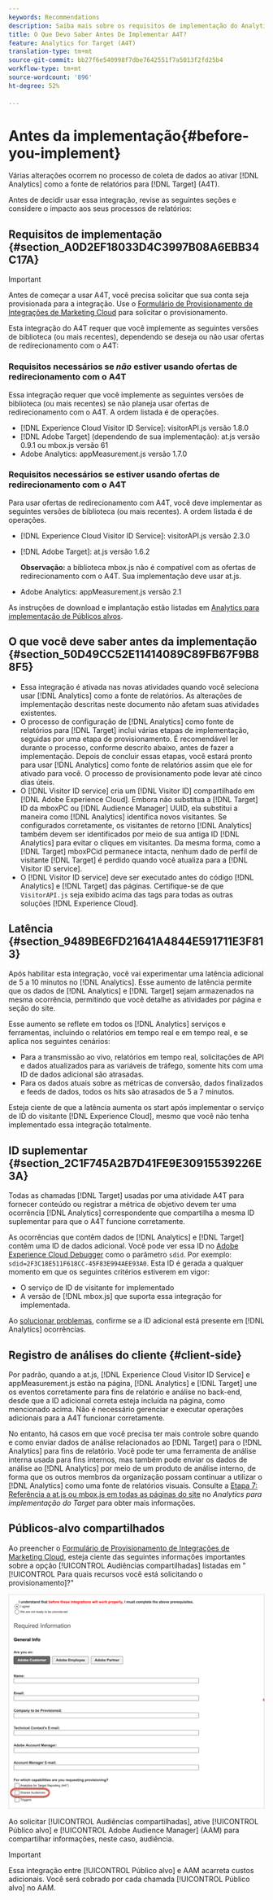 ```yaml
---
keywords: Recommendations
description: Saiba mais sobre os requisitos de implementação do Analytics para Públicos alvos (A4T) e o que considerar antes de implementar essa integração.
title: O Que Devo Saber Antes De Implementar A4T?
feature: Analytics for Target (A4T)
translation-type: tm+mt
source-git-commit: bb27f6e540998f7dbe7642551f7a5013f2fd25b4
workflow-type: tm+mt
source-wordcount: '896'
ht-degree: 52%

---
```



# Antes da implementação{#before-you-implement}

Várias alterações ocorrem no processo de coleta de dados ao ativar [!DNL Analytics] como a fonte de relatórios para [!DNL Target] (A4T).

Antes de decidir usar essa integração, revise as seguintes seções e considere o impacto aos seus processos de relatórios:

## Requisitos de implementação {#section_A0D2EF18033D4C3997B08A6EBB34C17A}

>[!IMPORTANT]
>
>Antes de começar a usar A4T, você precisa solicitar que sua conta seja provisionada para a integração. Use o [Formulário de Provisionamento de Integrações de Marketing Cloud](https://www.adobe.com/go/audiences) para solicitar o provisionamento.

Esta integração do A4T requer que você implemente as seguintes versões de biblioteca (ou mais recentes), dependendo se deseja ou não usar ofertas de redirecionamento com o A4T:

### Requisitos necessários se *não* estiver usando ofertas de redirecionamento com o A4T

Essa integração requer que você implemente as seguintes versões de biblioteca (ou mais recentes) se não planeja usar ofertas de redirecionamento com o A4T. A ordem listada é de operações.

* [!DNL Experience Cloud Visitor ID Service]: visitorAPI.js versão 1.8.0
* [!DNL Adobe Target] (dependendo de sua implementação): at.js versão 0.9.1 ou mbox.js versão 61
* Adobe Analytics: appMeasurement.js versão 1.7.0

### Requisitos necessários se estiver usando ofertas de redirecionamento com o A4T

Para usar ofertas de redirecionamento com A4T, você deve implementar as seguintes versões de biblioteca (ou mais recentes). A ordem listada é de operações.

* [!DNL Experience Cloud Visitor ID Service]: visitorAPI.js versão 2.3.0
* [!DNL Adobe Target]: at.js versão 1.6.2

   **Observação:** a biblioteca mbox.js não é compatível com as ofertas de redirecionamento com o A4T. Sua implementação deve usar at.js.

* Adobe Analytics: appMeasurement.js versão 2.1

As instruções de download e implantação estão listadas em [Analytics para implementação de Públicos alvos](/help/c-integrating-target-with-mac/a4t/a4timplementation.md).

## O que você deve saber antes da implementação {#section_50D49CC52E11414089C89FB67F9B88F5}

* Essa integração é ativada nas novas atividades quando você seleciona usar [!DNL Analytics] como a fonte de relatórios. As alterações de implementação descritas neste documento não afetam suas atividades existentes.
* O processo de configuração de [!DNL Analytics] como fonte de relatórios para [!DNL Target] inclui várias etapas de implementação, seguidas por uma etapa de provisionamento. É recomendável ler durante o processo, conforme descrito abaixo, antes de fazer a implementação. Depois de concluir essas etapas, você estará pronto para usar [!DNL Analytics] como fonte de relatórios assim que ele for ativado para você. O processo de provisionamento pode levar até cinco dias úteis.
* O [!DNL Visitor ID service] cria um [!DNL Visitor ID] compartilhado em [!DNL Adobe Experience Cloud]. Embora não substitua a [!DNL Target] ID da mboxPC ou [!DNL Audience Manager] UUID, ela substitui a maneira como [!DNL Analytics] identifica novos visitantes. Se configurados corretamente, os visitantes de retorno [!DNL Analytics] também devem ser identificados por meio de sua antiga ID [!DNL Analytics] para evitar o cliques em visitantes. Da mesma forma, como a [!DNL Target] mboxPCid permanece intacta, nenhum dado de perfil de visitante [!DNL Target] é perdido quando você atualiza para a [!DNL Visitor ID service].
* O [!DNL Visitor ID service] deve ser executado antes do código [!DNL Analytics] e [!DNL Target] das páginas. Certifique-se de que `VisitorAPI.js` seja exibido acima das tags para todas as outras soluções [!DNL Experience Cloud].

## Latência {#section_9489BE6FD21641A4844E591711E3F813}

Após habilitar esta integração, você vai experimentar uma latência adicional de 5 a 10 minutos no [!DNL Analytics]. Esse aumento de latência permite que os dados de [!DNL Analytics] e [!DNL Target] sejam armazenados na mesma ocorrência, permitindo que você detalhe as atividades por página e seção do site.

Esse aumento se reflete em todos os [!DNL Analytics] serviços e ferramentas, incluindo o relatórios em tempo real e em tempo real, e se aplica nos seguintes cenários:

* Para a transmissão ao vivo, relatórios em tempo real, solicitações de API e dados atualizados para as variáveis de tráfego, somente hits com uma ID de dados adicional são atrasadas.
* Para os dados atuais sobre as métricas de conversão, dados finalizados e feeds de dados, todos os hits são atrasados de 5 a 7 minutos.

Esteja ciente de que a latência aumenta os start após implementar o serviço de ID do visitante [!DNL Experience Cloud], mesmo que você não tenha implementado essa integração totalmente.

## ID suplementar   {#section_2C1F745A2B7D41FE9E30915539226E3A}

Todas as chamadas [!DNL Target] usadas por uma atividade A4T para fornecer conteúdo ou registrar a métrica de objetivo devem ter uma ocorrência [!DNL Analytics] correspondente que compartilha a mesma ID suplementar para que o A4T funcione corretamente.

As ocorrências que contêm dados de [!DNL Analytics] e [!DNL Target] contêm uma ID de dados adicional. Você pode ver essa ID no [Adobe Experience Cloud Debugger](https://experienceleague.adobe.com/docs/debugger/using/experience-cloud-debugger.html) como o parâmetro `sdid`. Por exemplo: `sdid=2F3C18E511F618CC-45F83E994AEE93A0`. Esta ID é gerada a qualquer momento em que os seguintes critérios estiverem em vigor:

* O serviço de ID de visitante for implementado
* A versão de [!DNL mbox.js] que suporta essa integração for implementada.

Ao [solucionar problemas](/help/c-integrating-target-with-mac/a4t/c-a4t-troubleshooting/a4t-troubleshooting.md), confirme se a ID adicional está presente em [!DNL Analytics] ocorrências.

## Registro de análises do cliente {#client-side}

Por padrão, quando a at.js, [!DNL Experience Cloud Visitor ID Service] e appMeasurement.js estão na página, [!DNL Analytics] e [!DNL Target] une os eventos corretamente para fins de relatório e análise no back-end, desde que a ID adicional correta esteja incluída na página, como mencionado acima. Não é necessário gerenciar e executar operações adicionais para a A4T funcionar corretamente.

No entanto, há casos em que você precisa ter mais controle sobre quando e como enviar dados de análise relacionados ao [!DNL Target] para o [!DNL Analytics] para fins de relatório. Você pode ter uma ferramenta de análise interna usada para fins internos, mas também pode enviar os dados de análise ao [!DNL Analytics] por meio de um produto de análise interno, de forma que os outros membros da organização possam continuar a utilizar o [!DNL Analytics] como uma fonte de relatórios visuais. Consulte a [Etapa 7: Referência a at.js ou mbox.js em todas as páginas do site](/help/c-integrating-target-with-mac/a4t/a4timplementation.md#step7) no *Analytics para implementação do Target* para obter mais informações.

## Públicos-alvo compartilhados

Ao preencher o [Formulário de Provisionamento de Integrações de Marketing Cloud](https://www.adobe.com/go/audiences), esteja ciente das seguintes informações importantes sobre a opção [!UICONTROL Audiências compartilhadas] listadas em &quot;[!UICONTROL Para quais recursos você está solicitando o provisionamento]?&quot;

![Formulário de solicitação](/help/c-integrating-target-with-mac/a4t/assets/request-form.png)

Ao solicitar [!UICONTROL Audiências compartilhadas], ative [!UICONTROL Público alvo] e [!UICONTROL Adobe Audience Manager] (AAM) para compartilhar informações, neste caso, audiência.

>[!IMPORTANT]
>
>Essa integração entre [!UICONTROL Público alvo] e AAM acarreta custos adicionais. Você será cobrado por cada chamada [!UICONTROL Público alvo] no AAM.
